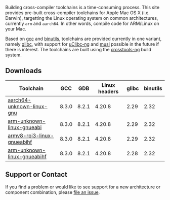 Building cross-compiler toolchains is a time-consuming process. This site provides pre-built cross-compiler toolchains for Apple Mac OS X (i.e. Darwin), targetting the Linux operating system on common architectures, currently `arm` and `aarch64`. In other words, compile code for ARM/Linux on your Mac.

Based on [gcc](gcc.gnu.org) and [binutils](https://www.gnu.org/software/binutils/), toolchains are provided currently in one variant, namely [glibc](https://www.gnu.org/software/libc/), with support for [uClibc-ng](https://uclibc-ng.org/) and [musl](http://www.musl-libc.org/) possible in the future if there is interest. The toolchains are built using the [crosstools-ng](https://crosstool-ng.github.io/) build system.

## Downloads

| Toolchain | GCC | GDB | Linux headers | glibc | binutils |
|--|--|--|--|--|--|
| [aarch64-unknown-linux-gnu](https://github.com/thinkski/osx-arm-linux-toolchains/releases/download/8.3.0/aarch64-unknown-linux-gnu.tar.xz) | 8.3.0 | 8.2.1 | 4.20.8 | 2.29 | 2.32 |
| [arm-unknown-linux-gnueabi](https://github.com/thinkski/osx-arm-linux-toolchains/releases/download/8.3.0/arm-unknown-linux-gnueabi.tar.xz) | 8.3.0 | 8.2.1 | 4.20.8 | 2.29 | 2.32 |
| [armv8-rpi3-linux-gnueabihf](https://github.com/thinkski/osx-arm-linux-toolchains/releases/download/8.3.0/armv8-rpi3-linux-gnueabihf.tar.xz) | 8.3.0 | 8.2.1 | 4.20.8 | 2.29 | 2.32 |
| [arm-unknown-linux-gnueabihf](https://github.com/EarthyOrange/osx-arm-linux-toolchains/releases/download/8.3.0/arm-unknown-linux-gnueabihf.tar.xz) | 8.3.0 | 8.2.1 | 4.20.8 | 2.28 | 2.32 |

## Support or Contact

If you find a problem or would like to see support for a new architecture or component combination, please [file an issue](https://github.com/thinkski/osx-arm-linux-toolchains/issues).

